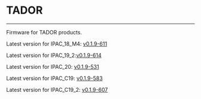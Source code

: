 # TADOR
---

Firmware for TADOR products.

Latest version for IPAC_18_M4: [v0.1.9-611](https://github.com/surixArg/tador/tree/main/v0.1.9-611)

Latest version for IPAC_19_2:[v0.1.9-614](https://github.com/surixArg/tador/tree/main/v0.1.9-614)

Latest version for IPAC_20: [v0.1.9-531](https://github.com/surixArg/tador/tree/main/v0.1.9-531)

Latest version for IPAC_C19: [v0.1.9-583](https://github.com/surixArg/tador/tree/main/v0.1.9-583)

Latest version for IPAC_C19_2: [v0.1.9-607](https://github.com/surixArg/tador/tree/main/v0.1.9-607)
